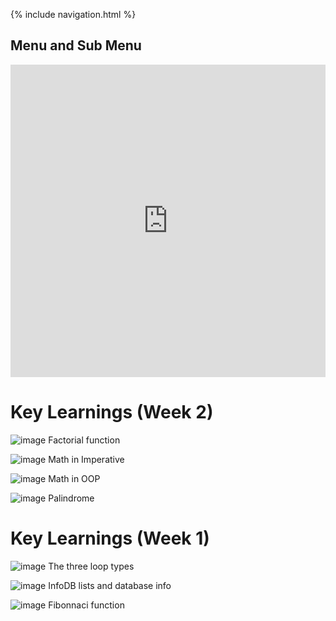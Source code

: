 {% include navigation.html %}

## Menu and Sub Menu

<iframe frameborder="0" width="100%" height="500px" src="https://replit.com/@ColinHoward3/KolinPersonalGithub-4?embed=true"></iframe>

# Key Learnings (Week 2)

![image](https://user-images.githubusercontent.com/89219634/160471519-74d3d2e9-abd5-40bc-b76c-40b396196beb.png)
Factorial function

![image](https://user-images.githubusercontent.com/89219634/160471583-43bbdf9c-cc6f-4113-b19b-e1c809ac6270.png)
Math in Imperative

![image](https://user-images.githubusercontent.com/89219634/160471636-b60241e9-6d64-42a2-8e1c-133b653b0905.png)
Math in OOP

![image](https://user-images.githubusercontent.com/89219634/160471678-8e6eb98c-a29f-40d1-ba7c-9ac4a11c951c.png)
Palindrome

# Key Learnings (Week 1)

![image](https://user-images.githubusercontent.com/89219634/159347153-b026ef34-4039-4470-9f45-b657351923c1.png)
The three loop types

![image](https://user-images.githubusercontent.com/89219634/159347341-5610e9a7-612f-4367-a68b-28b2ba579b2e.png)
InfoDB lists and database info

![image](https://user-images.githubusercontent.com/89219634/159347506-5a893885-effe-4db9-803f-67e951c33533.png)
Fibonnaci function
